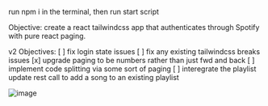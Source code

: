 run npm i in the terminal, then run start script

Objective: create a react tailwindcss app that authenticates through Spotify with pure react paging.

v2 Objectives:
[ ] fix login state issues
[ ] fix any existing tailwindcss breaks issues
[x] upgrade paging to be numbers rather than just fwd and back
[ ] implement code splitting via some sort of paging
[ ] interegrate the playlist update rest call to add a song to an existing playlist

![image](https://user-images.githubusercontent.com/6600605/185468944-e0c2ef6b-4fb7-4892-ad1a-0a48a05aa754.png)
